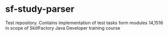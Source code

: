# sf-study-parser
Test repository. Contains implementation of test tasks form modules 14,1516 in scope of SkillFactory Java Developer training course
